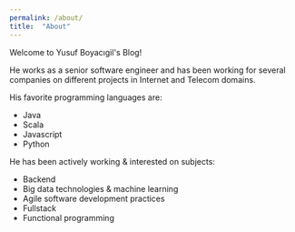 ```yaml
---
permalink: /about/
title:  "About"
---
```

Welcome to Yusuf Boyacıgil's Blog!

He works as a senior software engineer and has been working for several companies on different projects in Internet and Telecom domains.

His favorite programming languages are:
- Java
- Scala
- Javascript
- Python

He has been actively working & interested on subjects:
- Backend
- Big data technologies & machine learning
- Agile software development practices
- Fullstack
- Functional programming


